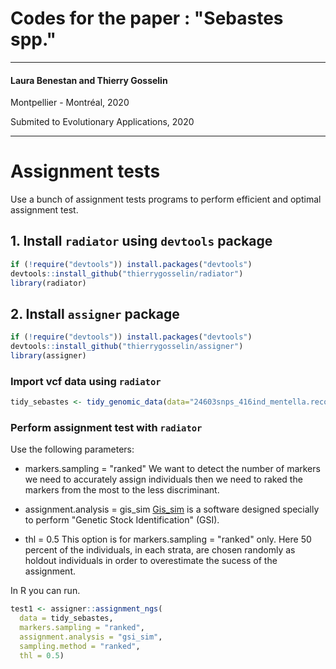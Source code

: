 # Codes for the paper : "Sebastes spp."

_______________________________________________________________________________

#### Laura Benestan and Thierry Gosselin

Montpellier - Montréal, 2020

Submited to Evolutionary Applications, 2020

_______________________________________________________________________________

# Assignment tests

Use a bunch of assignment tests programs to perform efficient and optimal assignment test.

## 1. Install `radiator` using `devtools` package

```r
if (!require("devtools")) install.packages("devtools")
devtools::install_github("thierrygosselin/radiator")
library(radiator)
```

## 2. Install `assigner` package

```r
if (!require("devtools")) install.packages("devtools")
devtools::install_github("thierrygosselin/assigner")
library(assigner)
```

### Import vcf data using `radiator`

```r
tidy_sebastes <- tidy_genomic_data(data="24603snps_416ind_mentella.recode.vcf", strata = "population_map_groups_mentella.txt", filename = NULL)
```

### Perform assignment test with `radiator`

Use the following parameters:
- markers.sampling = "ranked" 
We want to detect the number of markers we need to accurately assign individuals then we need to raked the markers from the most to the less discriminant.

- assignment.analysis = gis_sim 
[Gis_sim](https://github.com/eriqande/gsi_sim) is a software designed specially to perform "Genetic Stock Identification" (GSI).

- thl = 0.5
This option is for markers.sampling = "ranked" only. Here 50 percent of the individuals, in each strata, are chosen randomly as holdout individuals in order to overestimate the sucess of the assignment.

In R you can run.
```r
test1 <- assigner::assignment_ngs(
  data = tidy_sebastes, 
  markers.sampling = "ranked",
  assignment.analysis = "gsi_sim",
  sampling.method = "ranked", 
  thl = 0.5)
```
